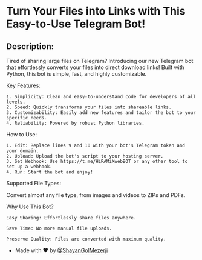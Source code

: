 # Turn Your Files into Links with This Easy-to-Use Telegram Bot!

## Description:

Tired of sharing large files on Telegram? Introducing our new Telegram bot that effortlessly converts your files into direct download links! Built with Python, this bot is simple, fast, and highly customizable.

Key Features:

    1. Simplicity: Clean and easy-to-understand code for developers of all levels.
    2. Speed: Quickly transforms your files into shareable links.
    3. Customizability: Easily add new features and tailor the bot to your specific needs.
    4. Reliability: Powered by robust Python libraries.

How to Use:

    1. Edit: Replace lines 9 and 10 with your bot's Telegram token and your domain.
    2. Upload: Upload the bot's script to your hosting server.
    3. Set Webhook: Use https://t.me/HiRAMiXwebBOT or any other tool to set up a webhook.
    4. Run: Start the bot and enjoy!

Supported File Types:

Convert almost any file type, from images and videos to ZIPs and PDFs.

Why Use This Bot?

    Easy Sharing: Effortlessly share files anywhere.

    Save Time: No more manual file uploads.

    Preserve Quality: Files are converted with maximum quality.



- Made with ❤️ by [@ShayanGolMezerji](https://www.github.com/ShayanGolMezerji)
